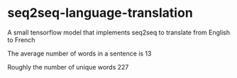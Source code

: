 # seq2seq-language-translation
A small tensorflow model that implements seq2seq to translate from English to French

The average number of words in a sentence is 13

Roughly the number of unique words 227

